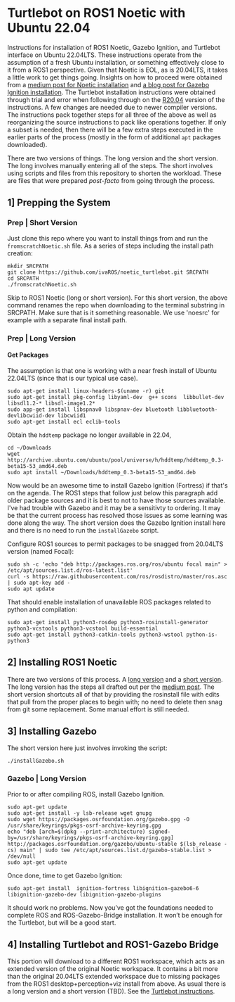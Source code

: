 # Turtlebot on ROS1 Noetic with Ubuntu 22.04

Instructions for installation of ROS1 Noetic, Gazebo Ignition, and Turtlebot interface on Ubuntu 22.04LTS. These instructions operate from the assumption of a fresh Ubuntu installation, or something effectively close to it from a ROS1 perspective.  Given that Noetic is EOL, as is 20.04LTS, it takes a little work to get things going. Insights on how to proceed were obtained from a [medium post for Noetic installation](https://medium.com/@jean.guillaume.durand/installing-ros-noetic-on-ubuntu-22-04-1678e9dab1f5) and [a blog post for Gazebo Ignition installation](https://jeremypedersen.com/posts/2024-07-17-gazebo-ros-install).  The Turtlebot installation instructions were obtained through trial and error when following through on the [R20.04](https://github.com/ivaROS/noetic_turtlebot/releases/tag/R20.04) version of the instructions.  A few changes are needed due to newer compiler versions. The instructions pack together steps for all three of the above as well as reorganizing the source instructions to pack like operations together.  If only a subset is needed, then there will be a few extra steps executed in the earlier parts of the process (mostly in the form of additional `apt` packages downloaded).

There are two versions of things.  The long version and the short version.  The long involves manually entering all of the steps.  The short involves using scripts and files from this repository to shorten the workload.  These are files that were prepared _post-facto_ from going through the process. 

## 1] Prepping the System

### Prep | Short Version
Just clone this repo where you want to install things from and run the `fromscratchNoetic.sh` file.  As a series of steps including the install path creation:
```
mkdir SRCPATH
git clone https://github.com/ivaROS/noetic_turtlebot.git SRCPATH
cd SRCPATH
./fromscratchNoetic.sh
```
Skip to ROS1 Noetic (long or short version).
For this short version, the above command renames the repo when downloading to the terminal substring in SRCPATH.  Make sure that is it something reasonable.  We use 'noesrc' for example with a separate final install path.

### Prep | Long Version 

#### Get Packages
The assumption is that one is working with a near fresh install of Ubuntu 22.04LTS (since that is our typical use case).
```
sudo apt-get install linux-headers-$(uname -r) git
sudo apt-get install pkg-config libyaml-dev  g++ scons  libbullet-dev libsdl1.2-* libsdl-image1.2*
sudo app-get install libspnav0 libspnav-dev bluetooth libbluetooth-devlibcwiid-dev libcwiid1
sudo apt-get install ecl eclib-tools
```
Obtain the `hddtemp` package no longer available in 22.04,
```
cd ~/Downloads
wget http://archive.ubuntu.com/ubuntu/pool/universe/h/hddtemp/hddtemp_0.3-beta15-53_amd64.deb
sudo apt install ~/Downloads/hddtemp_0.3-beta15-53_amd64.deb
```

Now would be an awesome time to install Gazebo Ignition (Fortress) if that's on the agenda.  The ROS1 steps that
follow just below this paragraph add older package sources and it is best to not to have those sources available.  
I've had trouble with Gazebo and it may be a sensitivty to ordering. It may be that the current process has resolved
those issues as some learning was done along the way. The short version does the Gazebo Ignition install here and
there is no need to run the `installGazebo` script.

Configure ROS1 sources to permit packages to be snagged from 20.04LTS version (named Focal):
```
sudo sh -c 'echo "deb http://packages.ros.org/ros/ubuntu focal main" > /etc/apt/sources.list.d/ros-latest.list'
curl -s https://raw.githubusercontent.com/ros/rosdistro/master/ros.asc | sudo apt-key add -
sudo apt update
```
That should enable installation of unavailable ROS packages related to python and compilation:
```
sudo apt-get install python3-rosdep python3-rosinstall-generator python3-vcstools python3-vcstool build-essential
sudo apt-get install python3-catkin-tools python3-wstool python-is-python3
```

## 2] Installing ROS1 Noetic

There are two versions of this process.  A [long version](Noetic_Long.md) and a [short version](Noetic_Short.md).  The long version has the steps all drafted out per the [medium post](https://medium.com/@jean.guillaume.durand/installing-ros-noetic-on-ubuntu-22-04-1678e9dab1f5).  The short version shortcuts all of that by providing the rosinstall file with edits that pull from the proper places to begin with; no need to delete then snag from git some replacement.  Some manual effort is still needed.

## 3] Installing Gazebo
The short version here just involves invoking the script:
```
./installGazebo.sh
```

### Gazebo | Long Version

Prior to or after compiling ROS, install Gazebo Ignition.
```
sudo apt-get update
sudo apt-get install -y lsb-release wget gnupg
sudo wget https://packages.osrfoundation.org/gazebo.gpg -O /usr/share/keyrings/pkgs-osrf-archive-keyring.gpg
echo "deb [arch=$(dpkg --print-architecture) signed-by=/usr/share/keyrings/pkgs-osrf-archive-keyring.gpg] http://packages.osrfoundation.org/gazebo/ubuntu-stable $(lsb_release -cs) main" | sudo tee /etc/apt/sources.list.d/gazebo-stable.list > /dev/null
sudo apt-get update
```
Once done, time to get Gazebo Ignition:
```
sudo apt-get install  ignition-fortress libignition-gazebo6-6 libignition-gazebo-dev libignition-gazebo-plugins
```
It should work no problems.  Now you’ve got the foundations needed to complete ROS and ROS-Gazebo-Bridge installation.  It won’t be enough for the Turtlebot, but will be a good start.

## 4] Installing Turtlebot and ROS1-Gazebo Bridge

This portion will download to a different ROS1 workspace, which acts as an extended version of the original Noetic workspace.  It contains a bit more than the original 20.04LTS extended workspace due to missing packages from the ROS1 desktop+perception+viz install from above. As usual there is a long version and a short version (TBD).  See the [Turtlebot instructions](Turtlebot.md).


